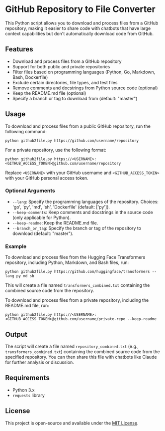 # GitHub Repository to File Converter

This Python script allows you to download and process files from a GitHub repository, making it easier to share code with chatbots that have large context capabilities but don't automatically download code from GitHub.

## Features

- Download and process files from a GitHub repository
- Support for both public and private repositories
- Filter files based on programming languages (Python, Go, Markdown, Bash, Dockerfile)
- Exclude certain directories, file types, and test files
- Remove comments and docstrings from Python source code (optional)
- Keep the README.md file (optional)
- Specify a branch or tag to download from (default: "master")

## Usage

To download and process files from a public GitHub repository, run the following command:

```
python github2file.py https://github.com/username/repository
```

For a private repository, use the following format:

```
python github2file.py https://<USERNAME>:<GITHUB_ACCESS_TOKEN>@github.com/username/repository
```

Replace `<USERNAME>` with your GitHub username and `<GITHUB_ACCESS_TOKEN>` with your GitHub personal access token.

### Optional Arguments

- `--lang`: Specify the programming languages of the repository. Choices: 'go', 'py', 'md', 'sh', 'Dockerfile' (default: ['py']).
- `--keep-comments`: Keep comments and docstrings in the source code (only applicable for Python).
- `--keep-readme`: Keep the README.md file.
- `--branch_or_tag`: Specify the branch or tag of the repository to download (default: "master").

### Example

To download and process files from the Hugging Face Transformers repository, including Python, Markdown, and Bash files, run:

```
python github2file.py https://github.com/huggingface/transformers --lang py md sh
```

This will create a file named `transformers_combined.txt` containing the combined source code from the repository.

To download and process files from a private repository, including the README.md file, run:

```
python github2file.py https://<USERNAME>:<GITHUB_ACCESS_TOKEN>@github.com/username/private-repo --keep-readme
```

## Output

The script will create a file named `repository_combined.txt` (e.g., `transformers_combined.txt`) containing the combined source code from the specified repository. You can then share this file with chatbots like Claude for further analysis or discussion.

## Requirements

- Python 3.x
- `requests` library

## License

This project is open-source and available under the [MIT License](LICENSE).